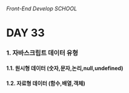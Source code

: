 ###### Front-End Develop SCHOOL

# DAY 33

### 1. 자바스크립트 데이터 유형
#### 1.1. 원시형 데이터 (숫자,문자,논리,null,undefined)
#### 1.2. 자료형 데이터 (함수,배열,객체)